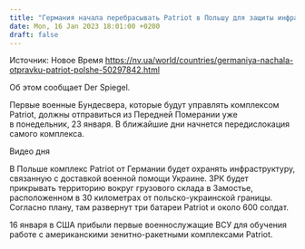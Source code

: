 ```yaml
---
title: "Германия начала перебрасывать Patriot в Польшу для защиты инфраструктуры"
date: Mon, 16 Jan 2023 18:01:00 +0200
draft: false
---
```

Источник: Новое Время https://nv.ua/world/countries/germaniya-nachala-otpravku-patriot-polshe-50297842.html


 Об этом сообщает Der Spiegel.

Первые военные Бундесвера, которые будут управлять комплексом Patriot, должны отправиться из Передней Померании уже в понедельник, 23 января. В ближайшие дни начнется передислокация самого комплекса.

  Видео дня   

В Польше комплекс Patriot от Германии будет охранять инфраструктуру, связанную с доставкой военной помощи Украине. ЗРК будет прикрывать территорию вокруг грузового склада в Замостье, расположенном в 30 километрах от польско-украинской границы. Согласно плану, там развернут три батареи Patriot и около 600 солдат.

 16 января в США прибыли первые военнослужащие ВСУ для обучения работе с американскими зенитно-ракетными комплексами Patriot.
